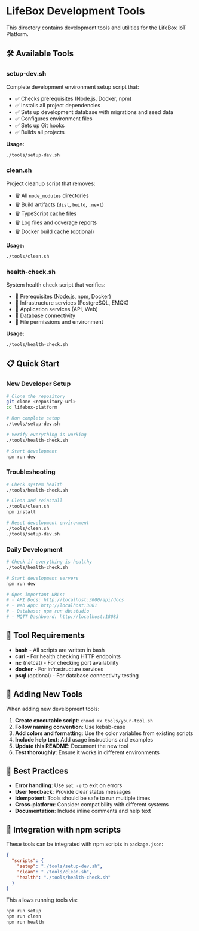 # LifeBox Development Tools

This directory contains development tools and utilities for the LifeBox IoT Platform.

## 🛠️ Available Tools

### **setup-dev.sh**
Complete development environment setup script that:
- ✅ Checks prerequisites (Node.js, Docker, npm)
- ✅ Installs all project dependencies
- ✅ Sets up development database with migrations and seed data
- ✅ Configures environment files
- ✅ Sets up Git hooks
- ✅ Builds all projects

**Usage:**
```bash
./tools/setup-dev.sh
```

### **clean.sh**
Project cleanup script that removes:
- 🗑️ All `node_modules` directories
- 🗑️ Build artifacts (`dist`, `build`, `.next`)
- 🗑️ TypeScript cache files
- 🗑️ Log files and coverage reports
- 🗑️ Docker build cache (optional)

**Usage:**
```bash
./tools/clean.sh
```

### **health-check.sh**
System health check script that verifies:
- 🏥 Prerequisites (Node.js, npm, Docker)
- 🏥 Infrastructure services (PostgreSQL, EMQX)
- 🏥 Application services (API, Web)
- 🏥 Database connectivity
- 🏥 File permissions and environment

**Usage:**
```bash
./tools/health-check.sh
```

## 📋 Quick Start

### **New Developer Setup**
```bash
# Clone the repository
git clone <repository-url>
cd lifebox-platform

# Run complete setup
./tools/setup-dev.sh

# Verify everything is working
./tools/health-check.sh

# Start development
npm run dev
```

### **Troubleshooting**
```bash
# Check system health
./tools/health-check.sh

# Clean and reinstall
./tools/clean.sh
npm install

# Reset development environment
./tools/clean.sh
./tools/setup-dev.sh
```

### **Daily Development**
```bash
# Check if everything is healthy
./tools/health-check.sh

# Start development servers
npm run dev

# Open important URLs:
# - API Docs: http://localhost:3000/api/docs
# - Web App: http://localhost:3001
# - Database: npm run db:studio
# - MQTT Dashboard: http://localhost:18083
```

## 🔧 Tool Requirements

- **bash** - All scripts are written in bash
- **curl** - For health checking HTTP endpoints
- **nc** (netcat) - For checking port availability
- **docker** - For infrastructure services
- **psql** (optional) - For database connectivity testing

## 📝 Adding New Tools

When adding new development tools:

1. **Create executable script**: `chmod +x tools/your-tool.sh`
2. **Follow naming convention**: Use kebab-case
3. **Add colors and formatting**: Use the color variables from existing scripts
4. **Include help text**: Add usage instructions and examples
5. **Update this README**: Document the new tool
6. **Test thoroughly**: Ensure it works in different environments

## 🎯 Best Practices

- **Error handling**: Use `set -e` to exit on errors
- **User feedback**: Provide clear status messages
- **Idempotent**: Tools should be safe to run multiple times
- **Cross-platform**: Consider compatibility with different systems
- **Documentation**: Include inline comments and help text

## 🚀 Integration with npm scripts

These tools can be integrated with npm scripts in `package.json`:

```json
{
  "scripts": {
    "setup": "./tools/setup-dev.sh",
    "clean": "./tools/clean.sh", 
    "health": "./tools/health-check.sh"
  }
}
```

This allows running tools via:
```bash
npm run setup
npm run clean
npm run health
```